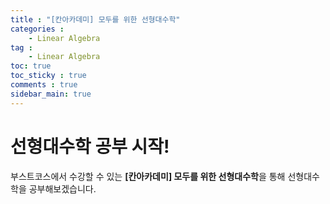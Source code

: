 ```yaml
---
title : "[칸아카데미] 모두를 위한 선형대수학"
categories :
    - Linear Algebra
tag :
    - Linear Algebra
toc: true
toc_sticky : true
comments : true
sidebar_main: true
---
```


# 선형대수학 공부 시작!

부스트코스에서 수강할 수 있는 **[칸아카데미] 모두를 위한 선형대수학**을 통해 선형대수학을 공부해보겠습니다.

